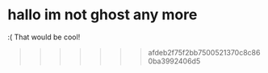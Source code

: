 
hallo
im not ghost any more
=======
 :(
 That would be cool!
>>>>>>> afdeb2f75f2bb7500521370c8c860ba3992406d5
